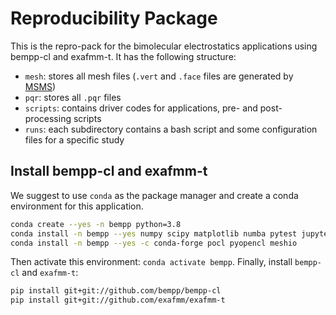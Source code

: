 # Reproducibility Package

This is the repro-pack for the bimolecular electrostatics applications using bempp-cl and exafmm-t. It has the following structure:

- `mesh`: stores all mesh files (`.vert` and `.face` files are generated by [MSMS](https://www.scripps.edu/sanner/html/msms_man.html))
- `pqr`: stores all `.pqr` files
- `scripts`: contains driver codes for applications, pre- and post-processing scripts
- `runs`: each subdirectory contains a bash script and some configuration files for a specific study

## Install bempp-cl and exafmm-t
We suggest to use `conda` as the package manager and create a conda environment for this application.
``` bash
conda create --yes -n bempp python=3.8
conda install -n bempp --yes numpy scipy matplotlib numba pytest jupyter plotly git pip mpi4py pyyaml
conda install -n bempp --yes -c conda-forge pocl pyopencl meshio
```
Then activate this environment: `conda activate bempp`.
Finally, install `bempp-cl` and `exafmm-t`:
``` bash
pip install git+git://github.com/bempp/bempp-cl
pip install git+git://github.com/exafmm/exafmm-t
```
